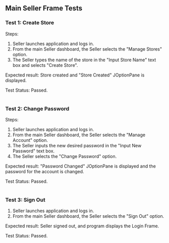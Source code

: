 <h2>Main Seller Frame Tests</h2>

<h3>Test 1: Create Store</h3>
Steps:

<ol>
<li> Seller launches application and logs in.
<li> From the main Seller dashboard, the
   Seller selects the "Manage Stores" option.
<li> The Seller types the name of the store
   in the "Input Store Name" text box and
   selects "Create Store".
</ol>

Expected result: Store created and
"Store Created" JOptionPane is displayed.

Test Status: Passed.
<br><br>

<h3>Test 2: Change Password</h3>
Steps:

<ol>
<li> Seller launches application and logs in.
<li> From the main Seller dashboard, the
   Seller selects the "Manage Account" option.
<li> The Seller inputs the new desired password in the "Input
New Password" text box.
<li> The Seller selects the "Change Password" option.
</ol>

Expected result: "Password Changed" JOptionPane is displayed
and the password for the account is changed. 

Test Status: Passed. 
<br><br>

<h3>Test 3: Sign Out</h3>

<ol>
<li> Seller launches application and logs in.
<li> From the main Seller dashboard, the
   Seller selects the "Sign Out" option.
</ol>

Expected result: Seller signed out, and program displays the
Login Frame.

Test Status: Passed.
<br><br>

